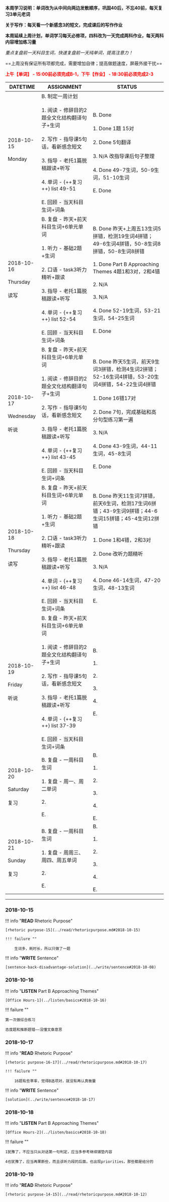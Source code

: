 **本周学习说明：单词改为从中间向两边发散顺序，巩固40后，不忘40前，每天复习3单元老词**

**关于写作：每天看一个新感念3的短文，完成课后的写作作业**

**本周延续上周计划，单词学习每天必修项，四科改为一天完成两科作业，每天两科内容增加练习量**

*重点复盘前一天科目生词，快速复盘前一天纯单词，提高注意力！*

==上周没有保证所有项都完成，需要增加自律；提高做题速度，屏蔽外接干扰==

**<font color='red'>上午【单词】 - 15:00前必须完成B-1，下午【作业】 - 18:30前必须完成2-3</font>**

DATETIME |  ASSIGNMENT | STATUS
------------ | ------------- | -------------
2018-10-15 <br><br> Monday <br><br> | B. 制定一周计划<br><br> 1. 阅读 - 修辞目的2题全文化结构翻译句子+生词<br><br>2. 写作 - 指导课5句话，看新感念短文<br><br>3. 指导 - 老托1篇脱稿跟读+听写 <br><br>4. 单词 - {++复习++} list 49-51<br><br>E. 回顾 - 当天科目生词+词条 | B. Done<br><br>1. Done 1题 15对<br><br>2. Done 5句翻译<br><br>3. N/A 改指导课后句子整理<br><br>4. Done 49-7生词，50-9生词，51-10生词 <br><br>E. Done
2018-10-16 <br><br> Thursday <br><br>读写 | B. 复盘 - 昨天+前天科目生词+6单元单词<br><br>1. 听力 - 基础2题+生词<br><br> 2. 口语 - task3听力精听+跟读<br><br>3. 指导 - 老托1篇脱稿跟读+听写 <br><br>4. 单词 - {++复习++} list 52-54<br><br>E. 回顾 - 当天科目生词+词条  | B. Done 昨天+上周五13生词5拼错，检测19生词4拼错；49-6生词4拼错，50-8生词8拼错，50-8生词8拼错<br><br>1. Done Part B Approaching Themes 4题1和3对，2和4错<br><br>2. N/A<br><br>3. N/A<br><br>4. Done 52-19生词，53-21生词，54-25生词<br><br>E. Done
2018-10-17 <br><br> Wednesday <br><br>听说 | B. 复盘 - 昨天+前天科目生词+6单元单词<br><br>1. 阅读 - 修辞目的2题全文化结构翻译句子+生词<br><br>2. 写作 - 指导课5句话，看新感念短文<br><br>3. 指导 - 老托1篇脱稿跟读+听写<br><br>4. 单词 - {++复习++} list 43-45<br><br>E. 回顾 - 当天科目生词+词条 | B. Done 昨天5生词，前天9生词3拼错，检测4生词2拼错；52-16生词4拼错，53-20生词4拼错，54-22生词4拼错<br><br>1. Done 16错17对<br><br>2. Done 7句，完成基础和高分句型练习第一遍<br><br>3. N/A<br><br>4. Done 43-9生词，44-11生词，45-8生词<br><br>E. Done
2018-10-18 <br><br> Thursday <br><br>读写 | B. 复盘 - 昨天+前天科目生词+6单元单词<br><br>1. 听力 - 基础2题+生词<br><br> 2. 口语 - task3听力精听+跟读<br><br>3. 指导 - 老托1篇脱稿跟读+听写 <br><br>4. 单词 - {++复习++} list 46-48<br><br>E. 回顾 - 当天科目生词+词条 | B. Done 昨天11生词7拼错，前天6生词，检测17生词6拼错；43-9生词9拼错；44-6生词15拼错；45-4生词12拼错<br><br>1. Done 1和4错，2和3对<br><br>2. Done 改听力题精听<br><br>3. N/A<br><br>4. Done 46-14生词，47-20生词，48-13生词<br><br>E.
2018-10-19 <br><br> Friday  <br><br>听说  | B. 复盘 - 昨天+前天科目生词+6单元单词<br><br>1. 阅读 - 修辞目的2题全文化结构翻译句子+生词<br><br>2. 写作 - 指导课5句话，看新感念短文<br><br>3. 指导 - 老托1篇脱稿跟读+听写<br><br>4. 单词 - {++复习++} list 37-39<br><br>E. 回顾 - 当天科目生词+词条 | B. <br><br>1. <br><br>2. <br><br>3. <br><br>4. <br><br>E.
2018-10-20 <br><br> Saturday  <br><br>复习 | B. 复盘 - 一周科目生词<br><br>1. 复盘 - 周一、周二单词<br><br> 2.<br><br>E.  | B. <br><br>1. <br><br>2. <br><br>3. <br><br>4. <br><br>E.
2018-10-21 <br><br> Sunday <br><br>复习 | B. 复盘 - 一周科目生词<br><br>1. 复盘 - 周周三、周四、周五单词<br><br> 2. <br><br>E.  | B. <br><br>1. <br><br>2. <br><br>3. <br><br>4. <br><br>E.


----
    
### 2018-10-15
        
!!! info "**READ** Rhetoric Purpose"
    
    [rhetoric purpose-15](../read/rhetoricpurpose.md#2018-10-15)
    
    !!! failure ""
    
        生词多，耗时长，所以只做了一题
    
!!! info "**WRITE** Sentence"
    
    [sentence-back-disadvantage-solution](../write/sentence#2018-10-08)
    
### 2018-10-16

!!! info "**LISTEN** Part B Approaching Themes"
    
    [Office Hours-1](../listen/basics#2018-10-16)
    
!!! failure ""

    第一次做综合练习

    态度题和推断题错——没懂文章意思
    
### 2018-10-17
        
!!! info "**READ** Rhetoric Purpose"
    
    [rhetoric purpose-16-17](../read/rhetoricpurpose.md#2018-10-17)
    
    !!! failure ""

        16题有些草率，觉得B选项对，就没有再认真衡量
        
!!! info "**WRITE** Sentence"
    
    [solution](../write/sentence#2018-10-17)
    
### 2018-10-18

!!! info "**LISTEN** Part B Approaching Themes"
    
    [Office Hours-2](../listen/basics#2018-10-18)
    
!!! failure ""
    
    1犹豫了，不应当只从对话第一句判定，应当多参考继续铺垫内容
    
    4也犹豫了，应当再果断些，而且该听力段的后面，也出现priorities，那些都是给分的
    
### 2018-10-19

!!! info "**READ** Rhetoric Purpose"
    
    [rhetoric purpose-14-15](../read/rhetoricpurpose.md#2018-10-12)